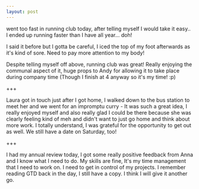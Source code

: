 ```yaml
---
layout: post
---
```

 went too fast in running club today, after telling myself I would take it easy.. I ended up running faster than I have all year... doh!

I said it before but I gotta be careful, I iced the top of my foot afterwards as it's kind of sore. Need to pay more attention to my body!

Despite telling myself off above, running club was great! Really enjoying the communal aspect of it, huge props to Andy for allowing it to take place during company time (Though I finish at 4 anyway so it's my time! :p)

+++

Laura got in touch just after I got home, I walked down to the bus station to meet her and we went for an impromptu curry - It was such a great idea, I really enjoyed myself and also really glad I could be there because she was clearly feeling kind of meh and didn't want to just go home and think about more work. I totally understand, I was grateful for the opportunity to get out as well. We still have a date on Saturday, too!

+++

I had my annual review today, I got some really positive feedback from Anna and I know what I need to do. My skills are fine, It's my time management that I need to work on. I need to get in control of my projects. I remember reading GTD back in the day, I still have a copy. I think I will give it another go.
